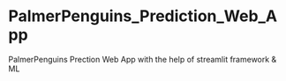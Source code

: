 # PalmerPenguins_Prediction_Web_App
PalmerPenguins Prection Web App with the help of streamlit framework &amp; ML
